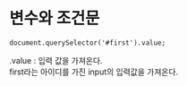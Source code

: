 # 변수와 조건문

```text
document.querySelector('#first').value;
```

.value : 입력 값을 가져온다.  
first라는 아이디를 가진 input의 입력값을 가져온다.

